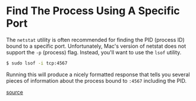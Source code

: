 # Find The Process Using A Specific Port

The `netstat` utility is often recommended for finding the PID (process ID)
bound to a specific port. Unfortunately, Mac's version of netstat does not
support the `-p` (process) flag. Instead, you'll want to use the `lsof`
utility.

```bash
$ sudo lsof -i tcp:4567
```

Running this will produce a nicely formatted response that tells you several
pieces of information about the process bound to `:4567` including the PID.

[source](https://stackoverflow.com/questions/3855127/find-and-kill-process-locking-port-3000-on-mac)
